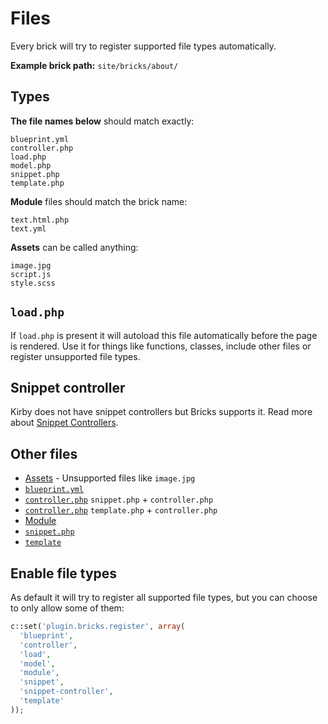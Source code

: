 # Files

Every brick will try to register supported file types automatically.

**Example brick path:** `site/bricks/about/`

## Types

**The file names below** should match exactly:

```text
blueprint.yml
controller.php
load.php
model.php
snippet.php
template.php
```

**Module** files should match the brick name:

```text
text.html.php
text.yml
```

**Assets** can be called anything:

```text
image.jpg
script.js
style.scss
```

## `load.php`

If `load.php` is present it will autoload this file automatically before the page is rendered. Use it for things like functions, classes, include other files or register unsupported file types.

## Snippet controller

Kirby does not have snippet controllers but Bricks supports it. Read more about
[Snippet Controllers](snippet-controller.md).

## Other files

- [Assets](assets.md) - Unsupported files like `image.jpg`
- [`blueprint.yml`](https://getkirby.com/docs/panel/blueprints)
- [`controller.php`](snippet-controller.md) `snippet.php` + `controller.php`
- [`controller.php`](https://getkirby.com/docs/developer-guide/advanced/controllers) `template.php` + `controller.php`
- [Module](https://github.com/getkirby-plugins/modules-plugin)
- [`snippet.php`](https://getkirby.com/docs/templates/snippets)
- [`template`](https://getkirby.com/docs/templates/hello-world)

## Enable file types

As default it will try to register all supported file types, but you can choose to only allow some of them:

```php
c::set('plugin.bricks.register', array(
  'blueprint',
  'controller',
  'load',
  'model',
  'module',
  'snippet',
  'snippet-controller',
  'template'
));
```
